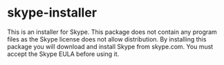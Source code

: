skype-installer
===============

This is an installer for Skype.
This package does not contain any program files as the Skype license does
not allow distribution. By installing this package you will download and
install Skype from skype.com.
You must accept the Skype EULA before using it.
